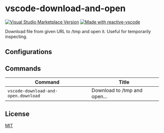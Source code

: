 # vscode-download-and-open

<a href="https://marketplace.visualstudio.com/items?itemName=prinsss.vscode-download-and-open" target="__blank"><img src="https://img.shields.io/visual-studio-marketplace/v/prinsss.vscode-download-and-open.svg?color=eee&amp;label=VS%20Code%20Marketplace&logo=visual-studio-code" alt="Visual Studio Marketplace Version" /></a>
<a href="https://kermanx.github.io/reactive-vscode/" target="__blank"><img src="https://img.shields.io/badge/made_with-reactive--vscode-%23007ACC?style=flat&labelColor=%23229863"  alt="Made with reactive-vscode" /></a>

Download file from given URL to /tmp and open it. Useful for temporarily inspecting.

## Configurations

<!-- configs -->
<!-- empty -->
<!-- configs -->

## Commands

<!-- commands -->
| Command                             | Title                        |
| ----------------------------------- | ---------------------------- |
| `vscode-download-and-open.download` | Download to /tmp and open... |
<!-- commands -->

## License

[MIT](./LICENSE.md)
